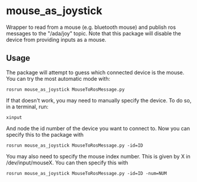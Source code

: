 # mouse_as_joystick
Wrapper to read from a mouse (e.g. bluetooth mouse) and publish ros messages to the "/ada/joy" topic. Note that this package will disable the device from providing inputs as a mouse.

## Usage
The package will attempt to guess which connected device is the mouse. You can try the most automatic mode with:

```
rosrun mouse_as_joystick MouseToRosMessage.py
```

If that doesn't work, you may need to manually specify the device. To do so, in a terminal, run:

```
xinput
```

And node the id number of the device you want to connect to. Now you can specify this to the package with 

```
rosrun mouse_as_joystick MouseToRosMessage.py -id=ID
```

You may also need to specify the mouse index number. This is given by X in /dev/input/mouseX. You can then specify this with

```
rosrun mouse_as_joystick MouseToRosMessage.py -id=ID -num=NUM
```

